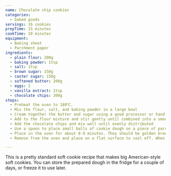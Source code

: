 ```yaml
---
name: Chocolate chip cookies
categories:
  - baked goods
servings: 16 cookies
prepTime: 15 minutes
cookTime: 10 minutes
equipment:
  - Baking sheet
  - Parchment paper
ingredients:
  - plain flour: 200g
  - baking powder: 1tsp
  - salt: 1tsp
  - brown sugar: 150g
  - caster sugar: 150g
  - softened butter: 200g
  - eggs: 2
  - vanilla extract: 1tsp
  - chocolate chips: 300g
steps:
  - Preheat the oven to 180℃.
  - Mix the flour, salt, and baking powder in a large bowl
  - Cream together the butter and sugar using a good processor or hand mixer, then add the vanilla essence and eggs and continue beating until fluffy
  - Add to the flour mixture and stir gently until combined into a smooth cookie dough
  - Add the chocolate chips and mix well until evenly distributed
  - Use a spoon to place small balls of cookie dough on a piece of parchment paper. You're looking for balls about 4cm in diameter, or about a quarter cup if you have a US measuring spoon. They'll spread a lot during baking – so make sure they're well-spaced and bake them in batches if required!
  - Place in the oven for about 8-9 minutes. They should be golden brown around the edges fading to just slightly brown in the middle.
  - Remove from the oven and place on a flat surface to cool off. When they've firmed up a bit, transfer to a wire rack to cool completely.

---
```


This is a pretty standard soft cookie recipe that makes big American-style soft cookies. You can store the prepared dough in the fridge for a couple of days, or freeze it to use later.
